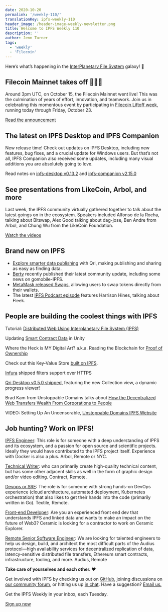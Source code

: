 ```yaml
---
date: 2020-10-20
permalink: '/weekly-110/'
translationKey: ipfs-weekly-110
header_image: /header-image-weekly-newsletter.png
title: Welcome to IPFS Weekly 110
description: ''
author: Jenn Turner
tags:
  - 'weekly'
  - 'Filecoin'
---
```


Here’s what’s happening in the [InterPlanetary File System](https://ipfs.tech/) galaxy! 🚀

## Filecoin Mainnet takes off 🚀🚀🚀

Around 3pm UTC, on October 15, the Filecoin Mainnet went live! This was the culmination of years of effort, innovation, and teamwork. Join us in celebrating this momentous event by participating in [Filecoin Liftoff week](https://filecoin.io/blog/mainnet-liftoff-week/), running today through Friday, October 23.

[Read the announcement](https://filecoin.io/blog/mainnet-liftoff/)

## The latest on IPFS Desktop and IPFS Companion

New release time! Check out updates on IPFS Desktop, including new features, bug fixes, and a crucial update for Windows users. But that’s not all, IPFS Companion also received some updates, including many visual additions you are absolutely going to love.

Read notes on [ipfs-desktop v0.13.2](https://github.com/ipfs-shipyard/ipfs-desktop/releases/tag/v0.13.2) and [ipfs-companion v2.15.0](https://github.com/ipfs-shipyard/ipfs-companion/releases/tag/v2.15.0)

## See presentations from LikeCoin, Arbol, and more

Last week, the IPFS community virtually gathered together to talk about the latest goings on in the ecosystem. Speakers included Alfonso de la Rocha, talking about Bitswap, Alex Good talking about dag-jose, Ben Andre from Arbol, and Chung Wu from the LikeCoin Foundation.

[Watch the videos](https://www.youtube.com/playlist?list=PLuhRWgmPaHtToVYaDkd6ZTwB2Lo30s1vB)

## Brand new on IPFS

- [Explore smarter data publishing](https://medium.com/qri-io/smarter-data-publishing-with-qri-4addb6917df8) with Qri, making publishing and sharing as easy as finding data.
- [Berty](https://berty.tech/newsletter/news-47/) recently published their latest community update, including some news on gomobile-IPFS.
- [MetaMask released Swaps](https://medium.com/metamask/introducing-metamask-swaps-84318c643785), allowing users to swap tokens directly from their wallets.
- The latest [IPFS Podcast episode](https://twitter.com/FleekHQ/status/1316047508804640768?s=20) features Harrison Hines, talking about Fleek.

## People are building the coolest things with IPFS

Tutorial: [Distributed Web Using Interplanetary File System (IPFS)](https://medium.com/swlh/distributed-web-using-interplanetary-file-system-ipfs-12e2a57bbb0e)

Updating [Smart Contract Data](https://medium.com/coinmonks/updating-smart-contract-data-in-unity-419473bafb03) in Unity

Where the Heck is MY Digital Art? a.k.a. Reading the Blockchain for [Proof of Ownership](https://medium.com/coinmonks/where-the-heck-is-my-digital-art-a-k-a-reading-the-blockchain-for-proof-of-ownership-74c2061580a3)

Check out this Key-Value Store [built on IPFS](https://github.com/mikeal/dkv).

[Infura](https://blog.infura.io/filters-support-over-https/) shipped filters support over HTTPS

[Qri Desktop v0.5.0 shipped](https://github.com/qri-io/desktop/releases/tag/v0.5.0), featuring the new Collection view, a dynamic progress viewer!

Brad Kam from Unstoppable Domains talks about [How the Decentralized Web Transfers Wealth From Corporations to People](https://www.coindesk.com/decentralized-web-transfers-wealth)

VIDEO: Setting Up An Uncensorable, [Unstoppable Domains IPFS Website](https://lbry.tv/@ScottCBusiness:4/Setting-Up-An-Uncensorable-Unstoppable-Domains-Ipfs-Website-1:3)

## Job hunting? Work on IPFS!

[IPFS Engineer](https://authenticjobs.com/job/3315/arbol-inc-ipfs-engineer/): This role is for someone with a deep understanding of IPFS and its ecosystem, and a passion for open source and scientific projects. Ideally they would have contributed to the IPFS project itself. Experience with Docker is also a plus. Arbol, Remote or NYC.

[Technical Writer](https://www.notion.so/Hiring-Technical-Writer-bc6a543f6bea40f28c06abfbfd810ea4): who can primarily create high-quality technical content, but has some other adjacent skills as well in the form of graphic design and/or video editing. Contract, Remote.

[Devops or SRE](https://authenticjobs.com/job/3006/textile-devops-or-sre/): The role is for someone with strong hands-on DevOps experience (cloud architecture, automated deployment, Kubernetes orchestration) that also likes to get their hands into the code (primarily written in Go). Textile, Remote.

[Front-end Developer](https://twitter.com/ceramicnetwork/status/1305886402886995968): Are you an experienced front end dev that understands IPFS and linked data and wants to make an impact on the future of Web3? Ceramic is looking for a contractor to work on Ceramic Explorer.

[Remote Senior Software Engineer](https://jobs.lever.co/audius): We are looking for talented engineers to help us design, build, and architect the most difficult parts of the Audius protocol—high availability services for decentralized replication of data, latency-sensitive distributed file transfers, Ethereum smart contracts, infrastructure, tooling, and more. Audius, Remote

**Take care of yourselves and each other. ❤️**

Get involved with IPFS by checking us out on [GitHub](https://github.com/ipfs), joining discussions on [our community forum](https://discuss.ipfs.tech/), or hitting us up [in chat](https://riot.im/app/#/room/#ipfs:matrix.org). Have a suggestion? [Email us.](mailto:newsletter@ipfs.io)

Get the IPFS Weekly in your inbox, each Tuesday.

<p><a href="https://ipfs.us4.list-manage.com/subscribe?u=25473244c7d18b897f5a1ff6b&id=cad54b2230" class="button button-primary">Sign up now</a></p>
